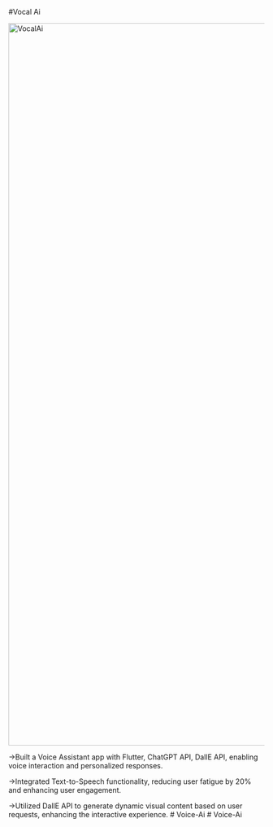#Vocal Ai

<img width="1420" alt="VocalAi" src="https://github.com/JaySoni26/Vocal-Ai/assets/106761357/58928508-392f-4fec-882a-128ffa09ff08">


->Built a Voice Assistant app with Flutter, ChatGPT API, DallE API, enabling voice interaction and personalized responses.

->Integrated Text-to-Speech functionality, reducing user fatigue by 20% and enhancing user engagement.

->Utilized DallE API to generate dynamic visual content based on user requests, enhancing the interactive experience.
#   V o i c e - A i 
 
 #   V o i c e - A i 
 
 
